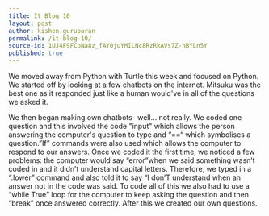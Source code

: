 ```yaml
---
title: It Blog 10
layout: post
author: kishen.guruparan
permalink: /it-blog-10/
source-id: 1UJ4F9FCpNa8z_fAY0juYMILNc8RzRkAVs7Z-hBYLn5Y
published: true
---
```

We moved away from Python with Turtle this week and focused on Python. We started off by looking at a few chatbots on the internet. Mitsuku was the best one as it responded just like a human would've in all of the questions we asked it.

We then began making own chatbots- well… not really. We coded one question and this involved the code "input" which allows the person answering the computer's question to type and “==“ which symbolises a question.”If” commands were also used which allows the computer to respond to our answers. Once we coded it the first time, we noticed a few problems: the computer would say “error”when we said something wasn’t coded in and it didn’t understand capital letters. Therefore, we typed in a “.lower” command and also told it to say “I don’T understand when an answer not in the code was said. To code all of this we also had to use a “while True” loop for the computer to keep asking the question and then “break” once answered correctly. After this we created our own questions.

